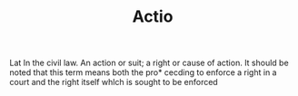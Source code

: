 ---
title: Actio
permalink: "/definitions/actio.html"
body: Lat In the civil law. An action or suit; a right or cause of action. It should
  be noted that this term means both the pro* cecding to enforce a right in a court
  and the right itself whlch is sought to be enforced
published_at: '2018-07-07'
layout: post
---